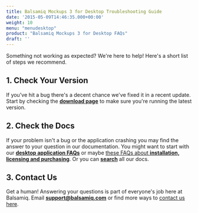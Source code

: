 ```yaml
---
title: Balsamiq Mockups 3 for Desktop Troubleshooting Guide
date: '2015-05-09T14:46:35.000+00:00'
weight: 10
menu: "menudesktop"
product: "Balsamiq Mockups 3 for Desktop FAQs"
draft: ''
---
```

Something not working as expected? We're here to help! Here's a short list of steps we recommend.

## 1\. Check Your Version

If you've hit a bug there's a decent chance we've fixed it in a recent update. Start by checking the [**download page**](https://balsamiq.com/download/) to make sure you're running the latest version.

## 2\. Check the Docs

If your problem isn't a bug or the application crashing you may find the answer to your question in our documentation. You might want to start with our [**desktop application FAQs**](https://docs.balsamiq.com/desktop/) or maybe [these FAQs about **installation, licensing and purchasing**](/). Or you can [**search**](https://balsamiq.com/search/) all our docs.

## 3\. Contact Us

Get a human! Answering your questions is part of everyone's job here at Balsamiq. Email [**support@balsamiq.com**](mailto:support@balsamiq.com) or find more ways to [contact us here](https://balsamiq.com/company/#contact).
